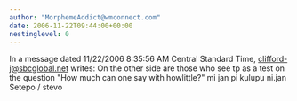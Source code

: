 ```yaml
---
author: "MorphemeAddict@wmconnect.com"
date: 2006-11-22T09:44:00+00:00
nestinglevel: 0
---
```

In a message dated 11/22/2006 8:35:56 AM Central Standard Time, [clifford-j@sbcglobal.net](mailto://clifford-j@sbcglobal.net) writes:
On the other side are those who see tp as a test on the question "How much can one say with howlittle?" mi jan pi kulupu ni.jan Setepo / stevo